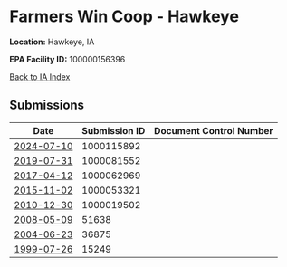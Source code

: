# Farmers Win Coop - Hawkeye

**Location:** Hawkeye, IA

**EPA Facility ID:** 100000156396

[Back to IA Index](../../index.md)

## Submissions

| Date | Submission ID | Document Control Number |
|------|--------------|-------------------------|
| [2024-07-10](submissions/1000115892.md) | 1000115892 |  |
| [2019-07-31](submissions/1000081552.md) | 1000081552 |  |
| [2017-04-12](submissions/1000062969.md) | 1000062969 |  |
| [2015-11-02](submissions/1000053321.md) | 1000053321 |  |
| [2010-12-30](submissions/1000019502.md) | 1000019502 |  |
| [2008-05-09](submissions/51638.md) | 51638 |  |
| [2004-06-23](submissions/36875.md) | 36875 |  |
| [1999-07-26](submissions/15249.md) | 15249 |  |
